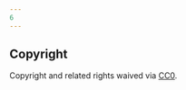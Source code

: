 ```yaml
---
6
---
```


<!--
Not an object
-->

## Copyright

Copyright and related rights waived via [CC0](../LICENSE).
